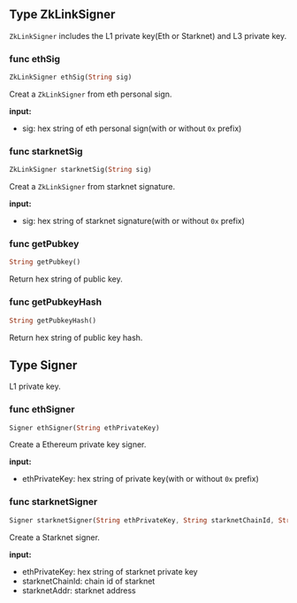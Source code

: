 ## Type ZkLinkSigner
`ZkLinkSigner` includes the L1 private key(Eth or Starknet) and L3 private key.

### func ethSig
```dart
ZkLinkSigner ethSig(String sig)
```
Creat a `ZkLinkSigner` from eth personal sign.

**input:**
* sig: hex string of eth personal sign(with or without `0x` prefix)

### func starknetSig
```dart
ZkLinkSigner starknetSig(String sig)
```
Creat a `ZkLinkSigner` from starknet signature.

**input:**
* sig: hex string of starknet signature(with or without `0x` prefix)

### func getPubkey
```dart
String getPubkey()
```
Return hex string of public key.

### func getPubkeyHash
```dart
String getPubkeyHash()
```
Return hex string of public key hash.

## Type Signer
L1 private key.

### func ethSigner
```dart
Signer ethSigner(String ethPrivateKey)
```
Create a Ethereum private key signer.

**input:** 
* ethPrivateKey: hex string of private key(with or without `0x` prefix)

### func starknetSigner
```dart
Signer starknetSigner(String ethPrivateKey, String starknetChainId, String starknetAddr)
```

Create a Starknet signer.

**input:** 
* ethPrivateKey: hex string of starknet private key
* starknetChainId: chain id of starknet
* starknetAddr: starknet address
